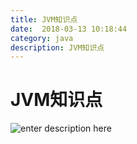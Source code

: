 ```yaml
---
title: JVM知识点
date:  2018-03-13 10:18:44
category: java
description: JVM知识点
---
```

# JVM知识点
![enter description here][1]


  [1]: /static/articleImage/JVM知识点.jpg